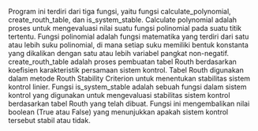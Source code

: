 Program ini terdiri dari tiga fungsi, yaitu fungsi calculate_polynomial, create_routh_table, dan is_system_stable.
Calculate polynomial adalah proses untuk mengevaluasi nilai suatu fungsi polinomial pada suatu titik tertentu. Fungsi polinomial adalah fungsi matematika yang terdiri dari satu atau lebih suku polinomial, di mana setiap suku memiliki bentuk konstanta yang dikalikan dengan satu atau lebih variabel pangkat non-negatif.
create_routh_table adalah proses pembuatan tabel Routh berdasarkan koefisien karakteristik persamaan sistem kontrol. Tabel Routh digunakan dalam metode Routh Stability Criterion untuk menentukan stabilitas sistem kontrol linier.
Fungsi is_system_stable adalah sebuah fungsi dalam sistem kontrol yang digunakan untuk mengevaluasi stabilitas sistem kontrol berdasarkan tabel Routh yang telah dibuat. Fungsi ini mengembalikan nilai boolean (True atau False) yang menunjukkan apakah sistem kontrol tersebut stabil atau tidak.
